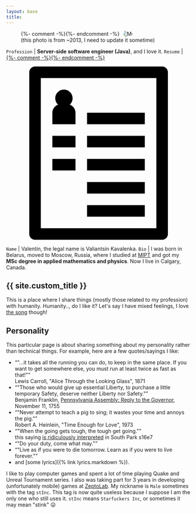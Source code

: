```yaml
---
layout: base
title:
---
```

<figure>
  {%- comment -%}<!-- -webkit-clip-path is for Safari for iOS -->{%- endcomment -%}
  <img src="{% link /assets/img/face.png %}" alt="Me" style="clip-path: circle(42% at 51% 47%); -webkit-clip-path: circle(42% at 51% 47%);">
  <figcaption>(this photo is from ~2013, I need to update it sometime)</figcaption>
</figure>

`Profession` | **Server-side software engineer (Java)**, and I love it.
`Resume` | <a class="button" href="https://docs.google.com/document/d/1MWmoPrBkyAV9nJJ1g8PSrlBS_td6u4qe212aaCX5hNY/edit?usp=sharing" title="Resume">{%- comment -%}<!-- /assets/img/resume-badge.svg -->{%- endcomment -%}<svg class="svg-button" enable-background="new 0 0 96 96" version="1.1" viewBox="0 0 96 96" xmlns="http://www.w3.org/2000/svg" xmlns:xlink="http://www.w3.org/1999/xlink"><path d="M72,63H42v6h30V63z M72,75H42v6h30V75z M72,27H42v6h30V27z M72,39H42v6h30V39z M72,51H42v6h30V51z M36,51H24v6h12V51z M81,3  H15c-1.657,0-3,1.343-3,3v84c0,1.657,1.343,3,3,3h66c1.657,0,3-1.343,3-3V6C84,4.343,82.657,3,81,3z M78,87H18V9h60V87z M36,39H24v6  h12V39z M36,27c0-1.938-1.231-3.576-2.95-4.209c0.886-0.821,1.45-1.986,1.45-3.291c0-2.486-2.015-4.5-4.5-4.5s-4.5,2.014-4.5,4.5  c0,1.305,0.563,2.47,1.45,3.291C25.231,23.424,24,25.062,24,27v6h12V27z"/></svg></a>
`Name` | Valentin, the legal name is Valiantsin Kavalenka.
`Bio` | I was born in Belarus, moved to Moscow, Russia, where I studied at [MIPT](https://mipt.ru/english/) and got my **MSc degree in applied mathematics and physics**. Now I live in Calgary, Canada.

## {{ site.custom_title }}
This is a place where I share things (mostly those related to my profession) with humanity.
Humanity.., do I like it? Let's say I have mixed feelings, I love [the song](https://youtu.be/0755SXCTCN0) though!

## Personality
This particular page is about sharing something about my personality rather than technical things. For example, here are a few quotes/sayings I like:
* <q>"...it takes all the running you can do, to keep in the same place.
If you want to get somewhere else, you must run at least twice as fast as that!"</q>  
<span class="small-font">Lewis Carroll, "Alice Through the Looking Glass", 1871</span>
* <q>"Those who would give up essential Liberty, to purchase a little temporary Safety, deserve neither Liberty nor Safety."</q>  
<span class="small-font">Benjamin Franklin, [Pennsylvania Assembly: Reply to the Governor](https://franklinpapers.org/framedVolumes.jsp?vol=6&page=238a), November 11, 1755</span>
* <q>"Never attempt to teach a pig to sing; it wastes your time and annoys the pig."</q>  
<span class="small-font">Robert A. Heinlein, "Time Enough for Love", 1973</span>
* <q>"When the going gets tough, the tough get going."</q>  
<span class="small-font">this saying [is ridiculously interpreted](https://youtu.be/z52kKE8qngs) in South Park s16e7</span>
* <q>"Do your duty, come what may."</q>
* <q>"Live as if you were to die tomorrow. Learn as if you were to live forever."</q>
* and [some lyrics]({% link lyrics.markdown %}).

I like to play computer games and spent a lot of time playing Quake and Unreal Tournament series.
I also was taking part for 3 years in developing (unfortunately mobile) games at [ZeptoLab](https://youtu.be/mAXjQvJ2Umo).
My nickname is `Male` sometimes with the tag `stInc`.
This tag is now quite useless because I suppose I am the only one who still uses it.
`stInc` means `Starfuckers Inc`, or sometimes it may mean "stink" &#x1f61b;
